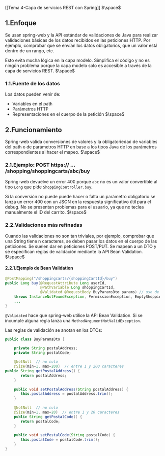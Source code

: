 [[Tema 4-Capa de servicios REST con Spring]]
$\space$
## 1.Enfoque
Se usan spring-web y la API estándar de validaciones de Java para realizar validaciones básicas de los datos recibidos en las peticiones HTTP. Por ejemplo, comprobar que se envían los datos obligatorios, que un valor está dentro de un rango, etc.

Esto evita mucha lógica en la capa modelo. Simplifica el código y no es ningún problema porque la capa modelo solo es accesible a través de la capa de servicios REST.
$\space$
### 1.1.Fuente de los datos
Los datos pueden venir de:
+ Variables en el path
+ Parámetros HTTP
+ Representaciones en el cuerpo de la petición
$\space$
## 2.Funcionamiento 
Spring-web valida conversiones de valores y la obligatoriedad de variables del path o de parámetros HTTP en base a los tipos Java de los parámetros correspondientes al hacer el mapeo.
$\space$
### 2.1.Ejemplo: POST https:// ... /shopping/shoppingcarts/abc/buy
Spring-web devuelve un error 400 porque `abc` no es un valor convertible al tipo `Long` que pide `ShoppingController.buy`. 

Si la conversión no puede puede hacer o falta un parámetro obligatorio se lanza un error 400 con un JSON en la respuesta significativo útil para el debug. No se presentan problemas para el usuario, ya que no teclea manualmente el ID del carrito.
$\space$
### 2.2.Validaciones más refinadas
Cuando las validaciones no son tan triviales, por ejemplo, comprobar que una String tiene n caracteres, se deben pasar los datos en el cuerpo de las peticiones. Se suelen dar en peticiones POST/PUT. Se mapean a un DTO y se especifican reglas de validación mediante la API Bean Validation.
$\space$
#### 2.2.1.Ejemplo de Bean Validation

```java
@PostMapping("/shoppingcarts/{shoppingCartId}/buy")
public Long buy(@RequestAttribute Long userId,
				@PathVariable Long shoppingCartId, 
				@Validated @RequestBody BuyParamsDto params) // uso de @Validated
    throws InstanceNotFoundException, PermissionException, EmptyShoppingCartException {
    ...
}
```

`@Validated` hace que spring-web utilice la API Bean Validation. Si se incumple alguna regla lanza una `MethodArgumentNotValidException`.

Las reglas de validación se anotan en los DTOs:

```java
public class BuyParamsDto {  

    private String postalAddress;  
    private String postalCode;  
    
    @NotNull  // no nulo
    @Size(min=1, max=200)  // entre 1 y 200 caracteres
public String getPostalAddress() {  
       return postalAddress;  
    }  
    
    public void setPostalAddress(String postalAddress) {  
       this.postalAddress = postalAddress.trim();  
    }  
    
    @NotNull  // no nulo
    @Size(min=1, max=20)  // entre 1 y 20 caracteres  
    public String getPostalCode() {  
       return postalCode;  
    }  
    
    public void setPostalCode(String postalCode) {  
       this.postalCode = postalCode.trim();  
    }  
}
```

